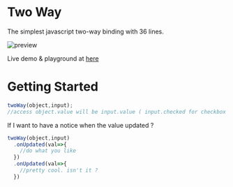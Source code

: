 # Two Way
The simplest javascript two-way binding with 36 lines.

![preview](http://imgur.com/download/Lt0NvcD)

Live demo & playground at [here](https://jsfiddle.net/f0drz4g3/1/)


# Getting Started

```javascript
twoWay(object,input);
//access object.value will be input.value ( input.checked for checkbox )
```

If I want to have a notice when the value updated ?

```javascript
twoWay(object,input)
  .onUpdated(val=>{
    //do what you like
  })
  .onUpdated(val=>{
    //pretty cool. isn't it ?
  })
```


